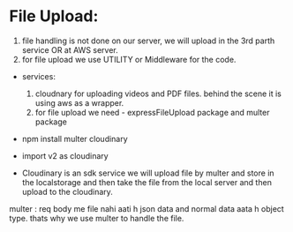 # File Upload: 
  1. file handling is not done on our server, we will upload in the 3rd parth service OR at AWS server.
  2. for file upload we use UTILITY or Middleware for the code.

  - services:
    1. cloudnary for uploading videos and PDF files. behind the scene it is using aws as a wrapper.
    2. for file upload we need - expressFileUpload package and multer package

- npm install multer cloudinary
- import v2 as cloudinary
 
- Cloudinary is an sdk service we will upload file by multer and store in the localstorage and then take the file from the local server and then upload to the cloudinary. 

multer : 
  req body me file nahi aati h json data and normal data aata h object type. thats why we use multer to handle the file.
